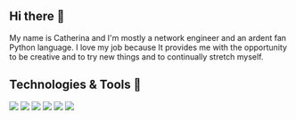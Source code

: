 Hi there 👋
-----------

My name is Catherina and I'm mostly a network engineer and an ardent fan Python language. I love my job because It provides me with the opportunity to be creative and to try new things and to continually stretch myself.


Technologies & Tools 🔧 
-----------

![](https://img.shields.io/badge/OS-Linux-informational?style=flat&logo=linux&logoColor=white&color=success)
![](https://img.shields.io/badge/OS-Apple-informational?style=flat&logo=apple&logoColor=white&color=success)
![](https://img.shields.io/badge/Code-Python-informational?style=flat&logo=python&logoColor=white&color=success)
![](https://img.shields.io/badge/Code-Bash-informational?style=flat&logo=gnu-bash&logoColor=white&color=success)
![](https://img.shields.io/badge/Device-Cisco-informational?style=flat&logo=cisco&logoColor=white&color=success)
![](https://img.shields.io/badge/Device-Juniper-informational?style=flat&logo=talend&logoColor=white&color=success)


<!--
**kittychka/kittychka** is a ✨ _special_ ✨ repository because its `README.md` (this file) appears on your GitHub profile.

Here are some ideas to get you started:

- 🔭 I’m currently working on ...
- 🌱 I’m currently learning ...
- 👯 I’m looking to collaborate on ...
- 🤔 I’m looking for help with ...
- 💬 Ask me about ...
- 📫 How to reach me: ...
- 😄 Pronouns: ...
- ⚡ Fun fact: ...
-->
